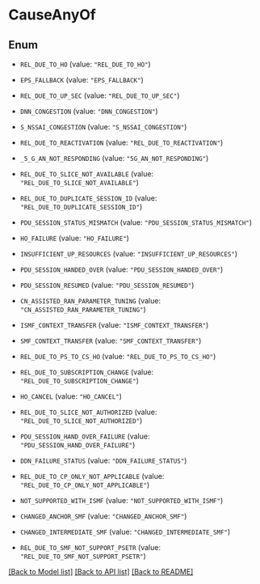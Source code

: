 # CauseAnyOf

## Enum


* `REL_DUE_TO_HO` (value: `"REL_DUE_TO_HO"`)

* `EPS_FALLBACK` (value: `"EPS_FALLBACK"`)

* `REL_DUE_TO_UP_SEC` (value: `"REL_DUE_TO_UP_SEC"`)

* `DNN_CONGESTION` (value: `"DNN_CONGESTION"`)

* `S_NSSAI_CONGESTION` (value: `"S_NSSAI_CONGESTION"`)

* `REL_DUE_TO_REACTIVATION` (value: `"REL_DUE_TO_REACTIVATION"`)

* `_5_G_AN_NOT_RESPONDING` (value: `"5G_AN_NOT_RESPONDING"`)

* `REL_DUE_TO_SLICE_NOT_AVAILABLE` (value: `"REL_DUE_TO_SLICE_NOT_AVAILABLE"`)

* `REL_DUE_TO_DUPLICATE_SESSION_ID` (value: `"REL_DUE_TO_DUPLICATE_SESSION_ID"`)

* `PDU_SESSION_STATUS_MISMATCH` (value: `"PDU_SESSION_STATUS_MISMATCH"`)

* `HO_FAILURE` (value: `"HO_FAILURE"`)

* `INSUFFICIENT_UP_RESOURCES` (value: `"INSUFFICIENT_UP_RESOURCES"`)

* `PDU_SESSION_HANDED_OVER` (value: `"PDU_SESSION_HANDED_OVER"`)

* `PDU_SESSION_RESUMED` (value: `"PDU_SESSION_RESUMED"`)

* `CN_ASSISTED_RAN_PARAMETER_TUNING` (value: `"CN_ASSISTED_RAN_PARAMETER_TUNING"`)

* `ISMF_CONTEXT_TRANSFER` (value: `"ISMF_CONTEXT_TRANSFER"`)

* `SMF_CONTEXT_TRANSFER` (value: `"SMF_CONTEXT_TRANSFER"`)

* `REL_DUE_TO_PS_TO_CS_HO` (value: `"REL_DUE_TO_PS_TO_CS_HO"`)

* `REL_DUE_TO_SUBSCRIPTION_CHANGE` (value: `"REL_DUE_TO_SUBSCRIPTION_CHANGE"`)

* `HO_CANCEL` (value: `"HO_CANCEL"`)

* `REL_DUE_TO_SLICE_NOT_AUTHORIZED` (value: `"REL_DUE_TO_SLICE_NOT_AUTHORIZED"`)

* `PDU_SESSION_HAND_OVER_FAILURE` (value: `"PDU_SESSION_HAND_OVER_FAILURE"`)

* `DDN_FAILURE_STATUS` (value: `"DDN_FAILURE_STATUS"`)

* `REL_DUE_TO_CP_ONLY_NOT_APPLICABLE` (value: `"REL_DUE_TO_CP_ONLY_NOT_APPLICABLE"`)

* `NOT_SUPPORTED_WITH_ISMF` (value: `"NOT_SUPPORTED_WITH_ISMF"`)

* `CHANGED_ANCHOR_SMF` (value: `"CHANGED_ANCHOR_SMF"`)

* `CHANGED_INTERMEDIATE_SMF` (value: `"CHANGED_INTERMEDIATE_SMF"`)

* `REL_DUE_TO_SMF_NOT_SUPPORT_PSETR` (value: `"REL_DUE_TO_SMF_NOT_SUPPORT_PSETR"`)


[[Back to Model list]](../README.md#documentation-for-models) [[Back to API list]](../README.md#documentation-for-api-endpoints) [[Back to README]](../README.md)


